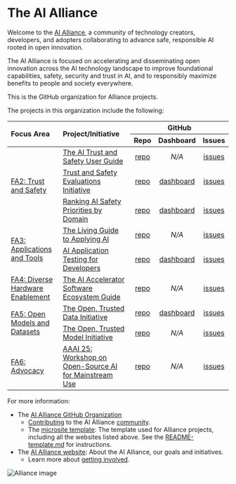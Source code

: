 # The AI Alliance

Welcome to the [AI Alliance](https://thealliance.ai), a community of technology creators, developers, and adopters collaborating to advance safe, responsible AI rooted in open innovation.

The AI Alliance is focused on accelerating and disseminating open innovation across the AI technology landscape to improve foundational capabilities, safety, security and trust in AI, and to responsibly maximize benefits to people and society everywhere.

This is the GitHub organization for Alliance projects.

The projects in this organization include the following:

<!-- Using HTML instead of Markdown for "rowspans" and "colspans" -->
<div class="table-wrapper">
    <table>
        <thead>
          <tr>
            <th style="text-align: left" rowspan=2><strong>Focus Area</strong></th>
            <th style="text-align: left" rowspan=2><strong>Project/Initiative</strong></th>
            <th style="text-align: center; width: 30%;" colspan=3><strong>GitHub</strong></th>
          </tr>
          <tr>
            <th style="text-align: center; width: 10%;"><strong>Repo</strong></th>
            <th style="text-align: center; width: 10%;"><strong>Dashboard</strong></th>
            <th style="text-align: center; width: 10%;"><strong>Issues</strong></th>
          </tr>
        </thead>
        <tbody>
          <tr>
            <td style="text-align: left" rowspan=3><a href="https://thealliance.ai/focus-areas/trust-and-safety" target="fa2">FA2: Trust and Safety</a></td>
            <td style="text-align: left"><a href="https://the-ai-alliance.github.io/trust-safety-user-guide/" target="microsite-fa2-tsug">The AI Trust and Safety User Guide</a></td>
            <td style="text-align: center"><a href="https://github.com/The-AI-Alliance/trust-safety-user-guide" target="repo-fa2-tsug">repo</a></td>
            <td style="text-align: center"><em>N/A</em></td>
            <td style="text-align: center"><a href="https://github.com/The-AI-Alliance/trust-safety-user-guide/issues" target="issues-fa2-tsug">issues</a></td>
          </tr>
          <tr>
            <td style="text-align: left"><a href="https://the-ai-alliance.github.io/trust-safety-evals/" target="microsite-fa2-tse">Trust and Safety Evaluations Initiative</a></td>
            <td style="text-align: center"><a href="https://github.com/The-AI-Alliance/trust-safety-evals" target="repo-fa2-tse">repo</a></td>
            <td style="text-align: center"><a href="https://github.com/orgs/The-AI-Alliance/projects/23" target="project-fa2-tse">dashboard</a></td>
            <td style="text-align: center"><a href="https://github.com/The-AI-Alliance/trust-safety-evals/issues" target="issues-fa2-tse">issues</a></td>
          </tr>
          <tr>
            <td style="text-align: left"><a href="https://the-ai-alliance.github.io/ranking-safety-priorities/" target="microsite-fa2-ranking">Ranking AI Safety Priorities by Domain</a></td>
            <td style="text-align: center"><a href="https://github.com/The-AI-Alliance/ranking-safety-priorities" target="repo-fa2-ranking">repo</a></td>
            <td style="text-align: center"><a href="https://github.com/orgs/The-AI-Alliance/projects/32" target="project-fa2-ranking">dashboard</a></td>
            <td style="text-align: center"><a href="https://github.com/The-AI-Alliance/ranking-safety-priorities/issues" target="issues-fa2-ranking">issues</a></td>
          </tr>
          <tr>
            <td style="text-align: left" rowspan=2><a href="https://thealliance.ai/focus-areas/applications-and-tools" target="fa3">FA3: Applications and Tools</a></td>
            <td style="text-align: left"><a href="https://the-ai-alliance.github.io/applying-ai-guide/" target="microsite-fa3-lgaa">The Living Guide to Applying AI</a></td>
            <td style="text-align: center"><a href="https://github.com/The-AI-Alliance/applying-ai-guide/" target="repo-fa3-lgaa">repo</a></td>
            <td style="text-align: center"><em>N/A</em></td>
            <td style="text-align: center"><a href="https://github.com/The-AI-Alliance/applying-ai-guide/issues" target="issues-fa3-lgaa">issues</a></td>
          </tr>
          <tr>
            <td style="text-align: left"><a href="https://the-ai-alliance.github.io/ai-application-testing/" target="microsite-fa3-test">AI Application Testing for Developers</a></td>
            <td style="text-align: center"><a href="https://github.com/The-AI-Alliance/ai-application-testing/" target="repo-fa3-test">repo</a></td>
            <td style="text-align: center"><a href="https://github.com/orgs/The-AI-Alliance/projects/31" target="project-fa3-test">dashboard</a></td>
            <td style="text-align: center"><a href="https://github.com/The-AI-Alliance/ai-application-testing/issues" target="issues-fa3-test">issues</a></td>
          </tr>
          <tr>
            <td style="text-align: left"><a href="https://thealliance.ai/focus-areas/hardware-enablement" target="fa4">FA4: Diverse Hardware Enablement</a></td>
            <td style="text-align: left"><a href="https://the-ai-alliance.github.io/ai-accelerator-software-ecosystem-guide/" target="microsite-fa4-hw">The AI Accelerator Software Ecosystem Guide</a></td>
            <td style="text-align: center"><a href="https://github.com/The-AI-Alliance/ai-accelerator-software-ecosystem-guide" target="repo-fa4-hw">repo</a></td>
            <td style="text-align: center"><em>N/A</em></td>
            <td style="text-align: center"><a href="https://github.com/The-AI-Alliance/ai-accelerator-software-ecosystem-guide/issues" target="issues-fa4-hw">issues</a></td>
          </tr>
          <tr>
            <td style="text-align: left" rowspan=2><a href="https://thealliance.ai/focus-areas/foundation-models-datasets" target="fa5">FA5: Open Models and Datasets</a></td>
            <td style="text-align: left"><a href="https://the-ai-alliance.github.io/open-trusted-data-initiative/" target="microsite-fa5-otdi">The Open, Trusted Data Initiative</a></td>
            <td style="text-align: center"><a href="https://github.com/The-AI-Alliance/open-trusted-data-initiative" target="repo-fa5-otdi">repo</a></td>
            <td style="text-align: center"><a href="https://github.com/orgs/The-AI-Alliance/projects/28" target="project-fa5-otdi">dashboard</a></td>
            <td style="text-align: center"><a href="https://github.com/The-AI-Alliance/open-trusted-data-initiative/issues" target="issues-fa5-otdi">issues</a></td>
          </tr>
          <tr>
            <td style="text-align: left"><a href="https://the-ai-alliance.github.io/open-trusted-model-initiative/" target="microsite-fa5-otmi">The Open, Trusted Model Initiative</a></td>
            <td style="text-align: center"><a href="https://github.com/The-AI-Alliance/open-trusted-model-initiative" target="repo-fa5-otmi">repo</a></td>
            <td style="text-align: center"><em>N/A</em></td>
            <td style="text-align: center"><a href="https://github.com/The-AI-Alliance/open-trusted-model-initiative/issues" target="issues-fa5-otmi">issues</a></td>
          </tr>
          <tr>
            <td style="text-align: left"><a href="https://thealliance.ai/focus-areas/advocacy" target="fa6">FA6: Advocacy</a></td>
            <td style="text-align: left"><a href="https://the-ai-alliance.github.io/AAAI-25-Workshop-on-Open-Source-AI-for-Mainstream-Use/" target="microsite-fa6-aaai25">AAAI 25: Workshop on Open-Source AI for Mainstream Use</a></td>
            <td style="text-align: center"><a href="https://github.com/The-AI-Alliance/AAAI-25-Workshop-on-Open-Source-AI-for-Mainstream-Use" target="repo-fa6-aaai25">repo</a></td>
            <td style="text-align: center"><em>N/A</em></td>
            <td style="text-align: center"><a href="https://github.com/The-AI-Alliance/AAAI-25-Workshop-on-Open-Source-AI-for-Mainstream-Use/issues" target="repo-fa6-aaai25">issues</a></td>
          </tr>
        </tbody>
    </table>
</div>

For more information:

* The [AI Alliance GitHub Organization](https://github.com/The-AI-Alliance/)
    * [Contributing](https://github.com/The-AI-Alliance/community/CONTRIBUTING.md) to the AI Alliance [community](https://github.com/The-AI-Alliance/community).
    * The [microsite template](https://github.com/The-AI-Alliance/microsite-template): The template used for Alliance projects, including all the websites listed above. See the [README-template.md](https://github.com/The-AI-Alliance/microsite-template/blob/main/README-template.md) for instructions.
* The [AI Alliance website](https://thealliance.ai): About the AI Alliance, our goals and initiatives.
    * Learn more about [getting involved](https://thealliance.ai/community).

![Alliance image](https://avatars.githubusercontent.com/u/150073668?s=400&u=1d9276d2b5d3094297f17679a8ce415876d8b98e&v=4)
